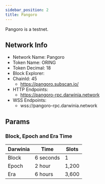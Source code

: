 ```yaml
---
sidebar_position: 2
title: Pangoro
---
```


Pangoro is a testnet.

## Network Info

- Network Name: Pangoro
- Token Name: ORING
- Token Decimal: 18
- Block Explorer: 
- ChainId: 45
    - https://pangoro.subscan.io/
- HTTP Endpoints:
    - https://pangoro-rpc.darwinia.network
- WSS Endpoints:
    - wss://pangoro-rpc.darwinia.network

## Params

### Block, Epoch and Era Time

| Darwinia | Time      | Slots |
| -------- | --------- | ----- |
| Block    | 6 seconds | 1     |
| Epoch    | 2 hour    | 1,200 |
| Era      | 6 hours   | 3,600 |